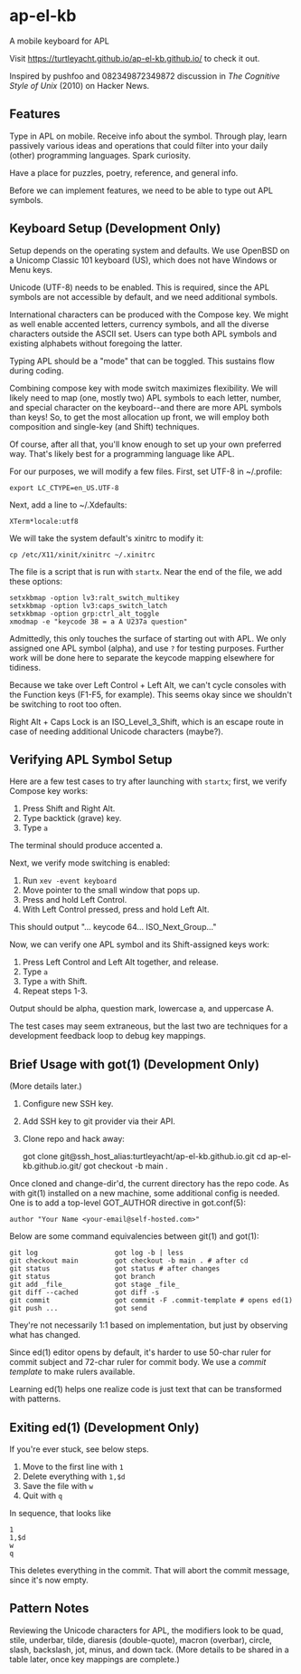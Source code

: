 # ap-el-kb

A mobile keyboard for APL

Visit https://turtleyacht.github.io/ap-el-kb.github.io/ to check it out.

Inspired by pushfoo and 082349872349872 discussion in _The Cognitive Style of
Unix_ (2010) on Hacker News.

## Features

Type in APL on mobile. Receive info about the symbol. Through play,
learn passively various ideas and operations that could filter into your daily
(other) programming languages. Spark curiosity.

Have a place for puzzles, poetry, reference, and general info.

Before we can implement features, we need to be able to type out APL symbols.

## Keyboard Setup (Development Only)

Setup depends on the operating system and defaults. We use OpenBSD on a Unicomp
Classic 101 keyboard (US), which does not have Windows or Menu keys.

Unicode (UTF-8) needs to be enabled. This is required, since the APL symbols are
not accessible by default, and we need additional symbols.

International characters can be produced with the Compose key. We might as well
enable accented letters, currency symbols, and all the diverse characters
outside the ASCII set. Users can type both APL symbols and existing alphabets
without foregoing the latter.

Typing APL should be a "mode" that can be toggled. This sustains flow during
coding.

Combining compose key with mode switch maximizes flexibility. We will likely
need to map (one, mostly two) APL symbols to each letter, number, and special
character on the keyboard--and there are more APL symbols than keys! So, to get
the most allocation up front, we will employ both composition and single-key
(and Shift) techniques.

Of course, after all that, you'll know enough to set up your own preferred way.
That's likely best for a programming language like APL.

For our purposes, we will modify a few files. First, set UTF-8 in ~/.profile:

    export LC_CTYPE=en_US.UTF-8

Next, add a line to ~/.Xdefaults:

    XTerm*locale:utf8

We will take the system default's xinitrc to modify it:

    cp /etc/X11/xinit/xinitrc ~/.xinitrc

The file is a script that is run with `startx`. Near the end of the file, we add
these options:

    setxkbmap -option lv3:ralt_switch_multikey
    setxkbmap -option lv3:caps_switch_latch
    setxkbmap -option grp:ctrl_alt_toggle
    xmodmap -e "keycode 38 = a A U237a question"

Admittedly, this only touches the surface of starting out with APL. We only
assigned one APL symbol (alpha), and use `?` for testing purposes. Further work
will be done here to separate the keycode mapping elsewhere for tidiness.

Because we take over Left Control + Left Alt, we can't cycle consoles with the
Function keys (F1-F5, for example). This seems okay since we shouldn't be
switching to root too often.

Right Alt + Caps Lock is an ISO_Level_3_Shift, which is an escape route in case
of needing additional Unicode characters (maybe?).

## Verifying APL Symbol Setup

Here are a few test cases to try after launching with `startx`; first, we verify
Compose key works:

1. Press Shift and Right Alt.
2. Type backtick (grave) key.
3. Type `a`

The terminal should produce accented a.

Next, we verify mode switching is enabled:

1. Run `xev -event keyboard`
2. Move pointer to the small window that pops up.
3. Press and hold Left Control.
4. With Left Control pressed, press and hold Left Alt.

This should output "... keycode 64... ISO_Next_Group..."

Now, we can verify one APL symbol and its Shift-assigned keys work:

1. Press Left Control and Left Alt together, and release.
2. Type `a`
3. Type `a` with Shift.
4. Repeat steps 1-3.

Output should be alpha, question mark, lowercase a, and uppercase A.

The test cases may seem extraneous, but the last two are techniques for a
development feedback loop to debug key mappings.

## Brief Usage with got(1) (Development Only)

(More details later.)

1. Configure new SSH key.
2. Add SSH key to git provider via their API.
3. Clone repo and hack away:

    got clone git@ssh_host_alias:turtleyacht/ap-el-kb.github.io.git
    cd ap-el-kb.github.io.git/
    got checkout -b main .

Once cloned and change-dir'd, the current directory has the repo code. As with
git(1) installed on a new machine, some additional config is needed. One is to
add a top-level GOT_AUTHOR directive in got.conf(5):

    author "Your Name <your-email@self-hosted.com>"

Below are some command equivalencies between git(1) and got(1):

    git log                   got log -b | less
    git checkout main         got checkout -b main . # after cd
    git status                got status # after changes
    git status                got branch
    git add _file_            got stage _file_
    git diff --cached         got diff -s
    git commit                got commit -F .commit-template # opens ed(1)
    git push ...              got send

They're not necessarily 1:1 based on implementation, but just by observing what
has changed.

Since ed(1) editor opens by default, it's harder to use 50-char ruler for commit
subject and 72-char ruler for commit body. We use a _commit template_ to make
rulers available.

Learning ed(1) helps one realize code is just text that can be transformed with
patterns.

## Exiting ed(1) (Development Only)

If you're ever stuck, see below steps.

1. Move to the first line with `1`
2. Delete everything with `1,$d`
3. Save the file with `w`
4. Quit with `q`

In sequence, that looks like

    1
    1,$d
    w
    q

This deletes everything in the commit. That will abort the commit message, since
it's now empty.

## Pattern Notes

Reviewing the Unicode characters for APL, the modifiers look to be quad, stile,
underbar, tilde, diaresis (double-quote), macron (overbar), circle, slash,
backslash, jot, minus, and down tack. (More details to be shared in a table
later, once key mappings are complete.)

